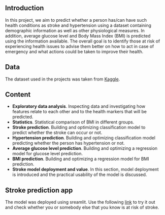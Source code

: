## Introduction

In this project, we aim to predict whether a person has/can have such health conditions as stroke and hypertension using a dataset containing demographic information as well as other physiological measures. In addition, average glucose level and Body Mass Index (BMI) is predicted using the information available. The overall goal is to identify those at risk of experiencing health issues to advise them better on how to act in case of emergency and what actions could be taken to improve their health.

## Data

The dataset used in the projects was taken from [Kaggle](https://www.kaggle.com/datasets/fedesoriano/stroke-prediction-dataset).

## Content
- **Exploratory data analysis**. Inspecting data and investigating how features relate to each other and to the health markers that will be predicted.
- **Statistics**. Statistical comparison of BMI in different groups.
- **Stroke prediction**. Building and optimizing classification model to predict whether the stroke can occur or not.
- **Hypertension prediction**. Building and optimizing classification model predicting whether the person has hypertension or not.
- **Average glucose level prediction**. Building and optimizing a regression model for glucose level prediction.
- **BMI prediction**. Building and optimizing a regression model for BMI prediction.
- **Stroke model deployment and value**. In this section, model deployment is introduced and the practical usability of the model is discussed.

## Stroke prediction app

The model was deployed using sreamlit. Use the following [link](https://liucijasvink-stroke-prediction-app-streamlit-app-script-y5i2h6.streamlit.app/) to try it out and check whether you or somebody else that you know is at risk of stroke. 
